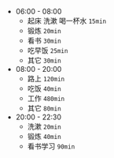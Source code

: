- 06:00 - 08:00
    - 起床 洗漱 喝一杯水 `15min`
    - 锻炼 `20min`
    - 看书 `30min`
    - 吃早饭 `25min`
    - 其它 `30min`
- 08:00 - 20:00
    - 路上 `120min`
    - 吃饭 `40min`
    - 工作 `480min`
    - 其它 `80min`
- 20:00 - 22:30
    - 洗漱 `20min`
    - 锻炼 `40min`
    - 看书学习 `90min`